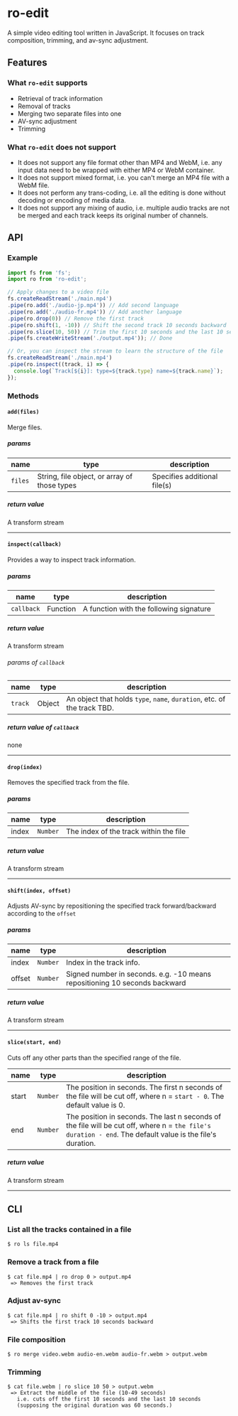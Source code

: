 # ro-edit
A simple video editing tool written in JavaScript. It focuses on track composition, trimming, and av-sync adjustment.

## Features

### What `ro-edit` supports
* Retrieval of track information
* Removal of tracks
* Merging two separate files into one
* AV-sync adjustment
* Trimming

### What `ro-edit` does not support
* It does not support any file format other than MP4 and WebM, i.e. any input data need to be wrapped with either MP4 or WebM container.
* It does not support mixed format, i.e. you can't merge an MP4 file with a WebM file.
* It does not perform any trans-coding, i.e. all the editing is done without decoding or encoding of media data.
* It does not support any mixing of audio, i.e. multiple audio tracks are not be merged and each track keeps its original number of channels.

## API

### Example
```js
import fs from 'fs';
import ro from 'ro-edit';

// Apply changes to a video file
fs.createReadStream('./main.mp4')
.pipe(ro.add('./audio-jp.mp4')) // Add second language
.pipe(ro.add('./audio-fr.mp4')) // Add another language
.pipe(ro.drop(0)) // Remove the first track
.pipe(ro.shift(1, -10)) // Shift the second track 10 seconds backward
.pipe(ro.slice(10, 50)) // Trim the first 10 seconds and the last 10 seconds
.pipe(fs.createWriteStream('./output.mp4')); // Done

// Or, you can inspect the stream to learn the structure of the file
fs.createReadStream('./main.mp4')
.pipe(ro.inspect((track, i) => {
  console.log(`Track[${i}]: type=${track.type} name=${track.name}`);
});
```

### Methods

#### `add(files)`
Merge files.

##### params

| name | type | description |
|---|---|---|
| `files` | String, file object, or array of those types| Specifies additional file(s) |

##### return value
A transform stream

---
#### `inspect(callback)`
Provides a way to inspect track information.

##### params
| name | type | description |
|---|---|---|
| `callback` | Function | A function with the following signature |

##### return value
A transform stream

###### params of `callback`
| name | type | description |
|---|---|---|
| `track` | Object | An object that holds `type`, `name`, `duration`, etc. of the track TBD.|

##### return value of `callback`
none

---
#### `drop(index)`
Removes the specified track from the file.

##### params
| name | type | description |
|---|---|---|
| index  | `Number` | The index of the track within the file |

##### return value
A transform stream

---
#### `shift(index, offset)`
Adjusts AV-sync by repositioning the specified track forward/backward according to the `offset`

##### params
| name | type | description |
|---|---|---|
| index  | `Number` | Index in the track info. |
| offset  | `Number` | Signed number in seconds. e.g. -10 means repositioning 10 seconds backward |

##### return value
A transform stream

---
#### `slice(start, end)`
Cuts off any other parts than the specified range of the file.

| name | type | description |
|---|---|---|
| start  | `Number` | The position in seconds. The first n seconds of the file will be cut off, where n = `start - 0`. The default value is 0. |
| end  | `Number` | The position in seconds. The last n seconds of the file will be cut off, where n = `the file's duration - end`. The default value is the file's duration. |

##### return value
A transform stream

---

## CLI

### List all the tracks contained in a file
```
$ ro ls file.mp4
```

### Remove a track from a file
```
$ cat file.mp4 | ro drop 0 > output.mp4
 => Removes the first track
```

### Adjust av-sync
```
$ cat file.mp4 | ro shift 0 -10 > output.mp4
 => Shifts the first track 10 seconds backward
```

### File composition
```
$ ro merge video.webm audio-en.webm audio-fr.webm > output.webm
```

### Trimming
```
$ cat file.webm | ro slice 10 50 > output.webm
 => Extract the middle of the file (10-49 seconds)
   i.e. cuts off the first 10 seconds and the last 10 seconds
   (supposing the original duration was 60 seconds.)
```
